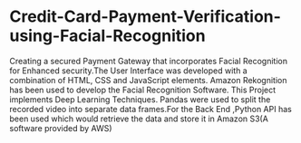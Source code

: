 # Credit-Card-Payment-Verification-using-Facial-Recognition
Creating a secured Payment Gateway that incorporates Facial Recognition for Enhanced security.The User Interface was developed with a combination of HTML, CSS and JavaScript elements. Amazon Rekognition has been used to develop the Facial Recognition Software. This Project implements Deep Learning Techniques. Pandas were used to split the recorded video into separate data frames.For the Back End ,Python API has been used which would retrieve the data and store it in Amazon S3(A software provided by AWS)
